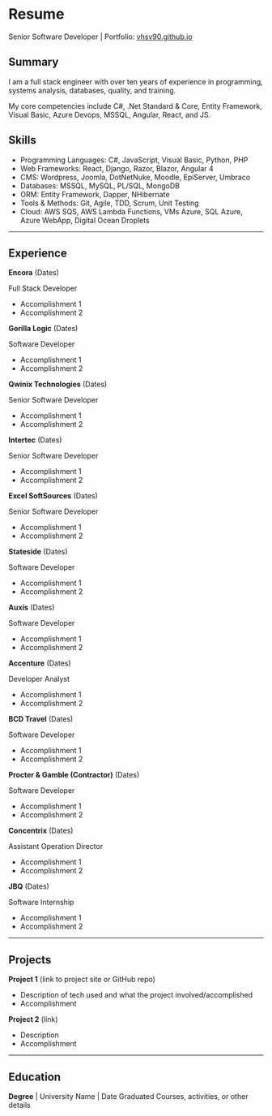 # Resume
Senior Software Developer | Portfolio: [vhsv90.github.io](https://vhsv90.github.io)

## Summary
I am a full stack engineer with over ten years of experience in programming, systems analysis, databases, quality, and training.

My core competencies include C#, .Net Standard & Core, Entity Framework, Visual Basic, Azure Devops, MSSQL, Angular, React, and JS.

## Skills
- Programming Languages: C#, JavaScript, Visual Basic, Python, PHP
- Web Frameworks: React, Django, Razor, Blazor, Angular 4
- CMS: Wordpress, Joomla, DotNetNuke, Moodle, EpiServer, Umbraco
- Databases: MSSQL, MySQL, PL/SQL, MongoDB
- ORM: Entity Framework, Dapper, NHibernate
- Tools & Methods: Git, Agile, TDD, Scrum, Unit Testing
- Cloud: AWS SQS, AWS Lambda Functions, VMs Azure, SQL Azure, Azure WebApp, Digital Ocean Droplets

___

## Experience
**Encora** (Dates)

Full Stack Developer
- Accomplishment 1
- Accomplishment 2  

**Gorilla Logic** (Dates)

Software Developer
- Accomplishment 1
- Accomplishment 2

**Qwinix Technologies** (Dates)

Senior Software Developer
- Accomplishment 1
- Accomplishment 2

**Intertec** (Dates)

Senior Software Developer
- Accomplishment 1
- Accomplishment 2

**Excel SoftSources** (Dates)

Senior Software Developer
- Accomplishment 1
- Accomplishment 2

**Stateside** (Dates)

Software Developer
- Accomplishment 1
- Accomplishment 2

**Auxis** (Dates)

Software Developer
- Accomplishment 1
- Accomplishment 2

**Accenture** (Dates)

Developer Analyst
- Accomplishment 1
- Accomplishment 2

**BCD Travel** (Dates)

Software Developer
- Accomplishment 1
- Accomplishment 2

**Procter & Gamble (Contractor)** (Dates)

Software Developer
- Accomplishment 1
- Accomplishment 2

**Concentrix** (Dates)

Assistant Operation Director
- Accomplishment 1
- Accomplishment 2

**JBQ** (Dates)

Software Internship 
- Accomplishment 1
- Accomplishment 2

___

## Projects
**Project 1** (link to project site or GitHub repo)  
- Description of tech used and what the project involved/accomplished
- Accomplishment 

**Project 2** (link)
- Description 
- Accomplishment

___

## Education
**Degree** | University Name | Date Graduated Courses, activities, or other details
